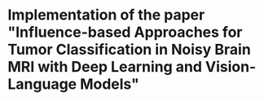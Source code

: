 # Implementation of the paper "Influence-based Approaches for Tumor Classification in Noisy Brain MRI with Deep Learning and Vision-Language Models"
